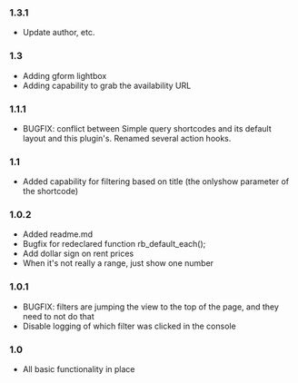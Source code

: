 ### 1.3.1
* Update author, etc.

### 1.3
* Adding gform lightbox
* Adding capability to grab the availability URL

### 1.1.1
* BUGFIX: conflict between Simple query shortcodes and its default layout and this plugin's. Renamed several action hooks.

### 1.1
* Added capability for filtering based on title (the onlyshow parameter of the shortcode)

### 1.0.2
* Added readme.md
* Bugfix for redeclared function rb_default_each();
* Add dollar sign on rent prices
* When it's not really a range, just show one number

### 1.0.1 
* BUGFIX: filters are jumping the view to the top of the page, and they need to not do that
* Disable logging of which filter was clicked in the console

### 1.0
* All basic functionality in place